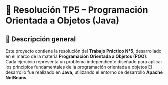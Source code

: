# 📘 Resolución TP5 – Programación Orientada a Objetos (Java)

## 🧩 Descripción general
Este proyecto contiene la resolución del **Trabajo Práctico N°5**, desarrollado en el marco de la materia **Programación Orientada a Objetos (POO)**.  
Cada ejercicio representa un problema independiente diseñado para aplicar los principios fundamentales de la programación orientada a objetos
El desarrollo fue realizado en **Java**, utilizando el entorno de desarrollo **Apache NetBeans**.

